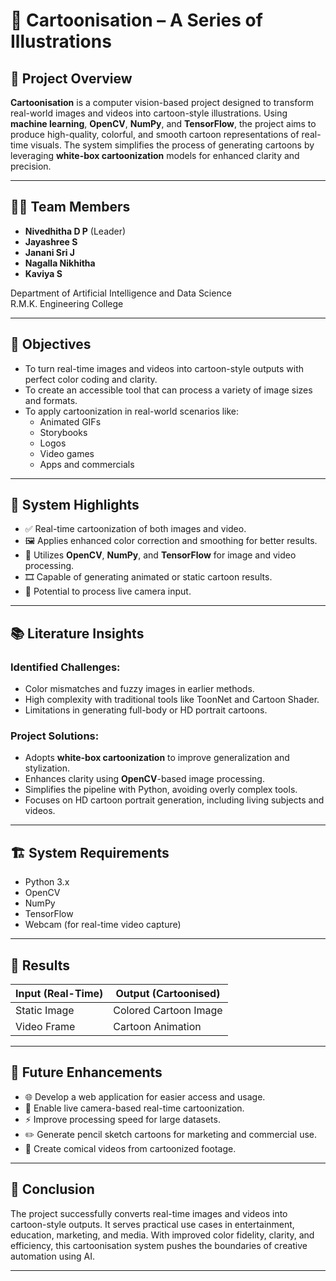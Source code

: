 # 🎨 Cartoonisation – A Series of Illustrations

## 📌 Project Overview

**Cartoonisation** is a computer vision-based project designed to transform real-world images and videos into cartoon-style illustrations. Using **machine learning**, **OpenCV**, **NumPy**, and **TensorFlow**, the project aims to produce high-quality, colorful, and smooth cartoon representations of real-time visuals. The system simplifies the process of generating cartoons by leveraging **white-box cartoonization** models for enhanced clarity and precision.

---

## 👩‍🎓 Team Members

- **Nivedhitha D P** (Leader)  
- **Jayashree S**  
- **Janani Sri J**  
- **Nagalla Nikhitha**  
- **Kaviya S**

Department of Artificial Intelligence and Data Science  
R.M.K. Engineering College

---

## 🎯 Objectives

- To turn real-time images and videos into cartoon-style outputs with perfect color coding and clarity.
- To create an accessible tool that can process a variety of image sizes and formats.
- To apply cartoonization in real-world scenarios like:
  - Animated GIFs
  - Storybooks
  - Logos
  - Video games
  - Apps and commercials

---

## 🧠 System Highlights

- ✅ Real-time cartoonization of both images and video.
- 🖼️ Applies enhanced color correction and smoothing for better results.
- 🤖 Utilizes **OpenCV**, **NumPy**, and **TensorFlow** for image and video processing.
- 🎞️ Capable of generating animated or static cartoon results.
- 📸 Potential to process live camera input.

---

## 📚 Literature Insights

### Identified Challenges:
- Color mismatches and fuzzy images in earlier methods.
- High complexity with traditional tools like ToonNet and Cartoon Shader.
- Limitations in generating full-body or HD portrait cartoons.

### Project Solutions:
- Adopts **white-box cartoonization** to improve generalization and stylization.
- Enhances clarity using **OpenCV**-based image processing.
- Simplifies the pipeline with Python, avoiding overly complex tools.
- Focuses on HD cartoon portrait generation, including living subjects and videos.

---

## 🏗️ System Requirements

- Python 3.x
- OpenCV
- NumPy
- TensorFlow
- Webcam (for real-time video capture)

---

## 📸 Results

| Input (Real-Time) | Output (Cartoonised) |
|-------------------|----------------------|
| Static Image      | Colored Cartoon Image |
| Video Frame       | Cartoon Animation     |

---

## 🚀 Future Enhancements

- 🌐 Develop a web application for easier access and usage.
- 📸 Enable live camera-based real-time cartoonization.
- ⚡ Improve processing speed for large datasets.
- ✏️ Generate pencil sketch cartoons for marketing and commercial use.
- 🎥 Create comical videos from cartoonized footage.

---

## 🧾 Conclusion

The project successfully converts real-time images and videos into cartoon-style outputs. It serves practical use cases in entertainment, education, marketing, and media. With improved color fidelity, clarity, and efficiency, this cartoonisation system pushes the boundaries of creative automation using AI.

---

